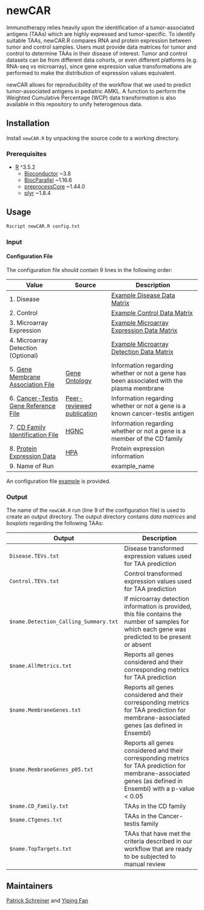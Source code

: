 # newCAR
Immunotherapy relies heavily upon the identification of a tumor-associated antigens (TAAs) which are highly expressed and tumor-specific.  To identify suitable TAAs, newCAR.R compares RNA and protein expression between tumor and control samples. Users must provide data matrices for tumor and control to determine TAAs in their disease of interest. Tumor and control datasets can be from different data cohorts, or even different platforms (e.g. RNA-seq vs microarray), since gene expression value transformations are performed to make the distribution of expression values equivalent.

newCAR allows for reproducibility of the workflow that we used to predict tumor-associated antigens in pediatric AMKL.  A function to perform the Weighted Cumulative Percentage (WCP) data transformation is also available in this repository to unify heterogenous data.

## Installation
Install `newCAR.R` by unpacking the source code to a working directory.

### Prerequisites

* [R](https://www.r-project.org/) ^3.5.2
    * [Bioconductor](https://bioconductor.org/) ~3.8
    * [BiocParallel](https://bioconductor.org/packages/release/bioc/html/BiocParallel.html) ~1.16.6
    * [preprocessCore](https://bioconductor.org/packages/release/bioc/html/preprocessCore.html) ~1.44.0
    * [plyr](https://www.rdocumentation.org/packages/plyr/versions/1.8.4) ~1.8.4

## Usage
```bash
Rscript newCAR.R config.txt
```

### Input
#### Configuration File
The configuration file should contain 9 lines in the following order:

| Value                                |  Source | Description                                                                          |
| ------------------------------------ | ------- | ------------------------------------------------------------------------------------ |
| 1. Disease                           |           | [Example Disease Data Matrix](./example_matrices/disease_data_example.txt)        |
| 2. Control                           |         | [Example Control Data Matrix](./example_matrices/control_data_example.txt)        |
| 3. Microarray Expression             |         | [Example Microarray Expression Data Matrix](./example_matrices/microarray_expression_example.txt)        |
| 4. Microarray Detection (Optional)   |         | [Example Microarray Detection Data Matrix](./example_matrices/microarray_detection_example.txt)            |
| 5. [Gene Membrane Association File](./reference_information/membrane_association.txt)    |    [Gene Ontology](http://geneontology.org/)   | Information regarding whether or not a gene has been associated with the plasma membrane |
| 6. [Cancer-Testis Gene Reference File](./reference_information/cancer_testis.txt) |  [Peer-reviewed publication](https://www.nature.com/articles/ncomms10499)   | Information regarding whether or not a gene is a known cancer-testis antigen    |
| 7. [CD Family Identification File](./reference_information/cd_family.txt)     |   [HGNC](https://www.genenames.org/data/genegroup/#!/group/471)   | Information regarding whether or not a gene is a member of the CD family          |
| 8. [Protein Expression Data](./reference_information/protein.txt)    |   [HPA](https://www.proteinatlas.org/about/download)       | Protein expression information        |
| 9. Name of Run                       |  | example_name                                                                          |

An configuration file [example](example_config.txt) is provided.

### Output
The name of the `newCAR.R` run (line 9 of the configuration file) is used to create an output directory.  The output directory contains *data matrices* and *boxplots* regarding the following TAAs:

| Output                        | Description                                                                                                            |
| ----------------------------- | ---------------------------------------------------------------------------------------------------------------------- |
| `Disease.TEVs.txt`               | Disease transformed expression values used for TAA prediction |
| `Control.TEVs.txt`               | Control transformed expression values used for TAA prediction |
| `$name.Detection_Calling_Summary.txt` | If microarray detection information is provided, this file contains the number of samples for which each gene was predicted to be present or absent |
| `$name.AllMetrics.txt`           | Reports all genes considered and their corresponding metrics for TAA prediction                                |
| `$name.MembraneGenes.txt`     | Reports all genes considered and their corresponding metrics for TAA prediction for membrane-associated genes (as defined in Ensembl)                              |
| `$name.MembraneGenes_p05.txt`     | Reports all genes considered and their corresponding metrics for TAA prediction for membrane-associated genes (as defined in Ensembl) with a p-value < 0.05                             |
| `$name.CD_Family.txt`            | TAAs in the CD family                                                                                                      |
| `$name.CTgenes.txt`              | TAAs in the Cancer-testis family                                                                                                  |                                                                          |
| `$name.TopTargets.txt`           | TAAs that have met the criteria described in our workflow that are ready to be subjected to manual review                                             |

## Maintainers
[Patrick Schreiner](https://github.com/pschreiner) and [Yiping Fan](https://www.stjude.org/directory/f/yiping-fan.html)
